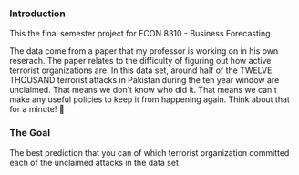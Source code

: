 ### Introduction
This the final semester project for ECON 8310 - Business Forecasting  

The data come from a paper that my professor is working on in his own reserach. The paper relates to the difficulty of figuring out how active terrorist organizations are. In this data set, around half of the TWELVE THOUSAND terrorist attacks in Pakistan during the ten year window are unclaimed. That means we don't know who did it. That means we can't make any useful policies to keep it from happening again. Think about that for a minute! 🤯

### The Goal
The best prediction that you can of which terrorist organization committed each of the unclaimed attacks in the data set